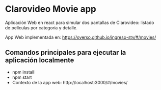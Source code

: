 # Clarovideo Movie app

Aplicación Web en react para simular dos pantallas de Clarovideo: listado de películas por categoria y detalle.

App Web implementada en: https://overso.github.io/ingreso-stv/#/movies/

## Comandos principales para ejecutar la aplicación localmente
+ npm install
+ npm start
+ Contexto de la app web: http://localhost:3000/#/movies/